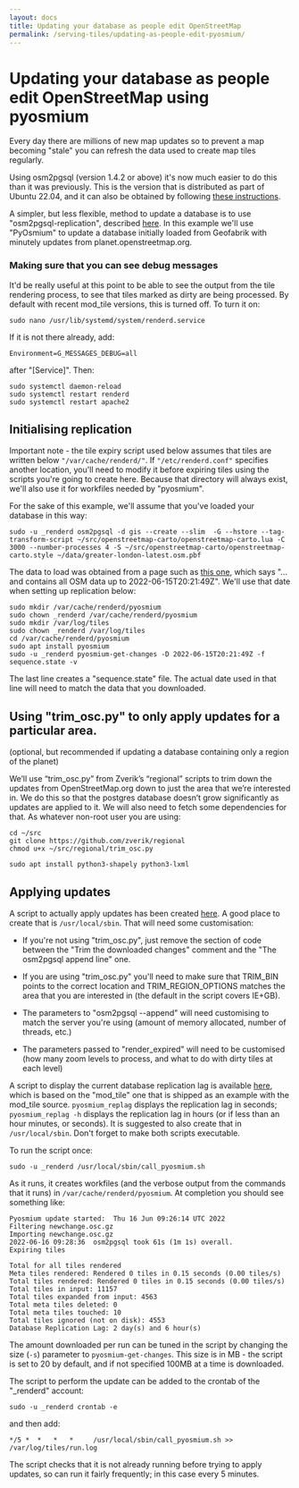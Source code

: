 ```yaml
---
layout: docs
title: Updating your database as people edit OpenStreetMap
permalink: /serving-tiles/updating-as-people-edit-pyosmium/
---
```


# Updating your database as people edit OpenStreetMap using pyosmium

Every day there are millions of new map updates so to prevent a map becoming "stale" you can refresh the data used to create map tiles regularly.

Using osm2pgsql (version 1.4.2 or above) it's now much easier to do this than it was previously.  This is the version that is distributed as part of Ubuntu 22.04, and it can also be obtained by following [these instructions](https://osm2pgsql.org/doc/install.html).  

A simpler, but less flexible, method to update a database is to use "osm2pgsql-replication", described [here](/serving-tiles/updating-as-people-edit-osm2pgsql-replication/).  In this example we'll use "PyOsmium" to update a database initially loaded from Geofabrik with minutely updates from planet.openstreetmap.org.

### Making sure that you can see debug messages

It'd be really useful at this point to be able to see the output from the tile rendering process, to see that tiles marked as dirty are being processed.  By default with recent mod_tile versions, this is turned off.  To turn it on:

    sudo nano /usr/lib/systemd/system/renderd.service

If it is not there already, add:

    Environment=G_MESSAGES_DEBUG=all

after "[Service]".  Then:

    sudo systemctl daemon-reload
    sudo systemctl restart renderd
    sudo systemctl restart apache2

## Initialising replication

Important note - the tile expiry script used below assumes that tiles are written below <code>"/var/cache/renderd/"</code>.  If <code>"/etc/renderd.conf"</code> specifies another location, you'll need to modify it before expiring tiles using the scripts you're going to create here.  Because that directory will always exist, we'll also use it for workfiles needed by "pyosmium".

For the sake of this example, we'll assume that you've loaded your database in this way:

    sudo -u _renderd osm2pgsql -d gis --create --slim  -G --hstore --tag-transform-script ~/src/openstreetmap-carto/openstreetmap-carto.lua -C 3000 --number-processes 4 -S ~/src/openstreetmap-carto/openstreetmap-carto.style ~/data/greater-london-latest.osm.pbf

The data to load was obtained from a page such as [this one](http://download.geofabrik.de/europe/great-britain/england/greater-london.html), which says "... and contains all OSM data up to 2022-06-15T20:21:49Z".  We'll use that date when setting up replication below:

    sudo mkdir /var/cache/renderd/pyosmium
    sudo chown _renderd /var/cache/renderd/pyosmium
    sudo mkdir /var/log/tiles
    sudo chown _renderd /var/log/tiles
    cd /var/cache/renderd/pyosmium
    sudo apt install pyosmium
    sudo -u _renderd pyosmium-get-changes -D 2022-06-15T20:21:49Z -f sequence.state -v

The last line creates a "sequence.state" file.  The actual date used in that line will need to match the data that you downloaded.

## Using "trim_osc.py" to only apply updates for a particular area.

(optional, but recommended if updating a database containing only a region of the planet)

We’ll use “trim_osc.py” from Zverik’s “regional” scripts to trim down the updates from OpenStreetMap.org down to just the area that we’re interested in. We do this so that the postgres database doesn’t grow significantly as updates are applied to it. We will also need to fetch some dependencies for that.  As whatever non-root user you are using:

    cd ~/src
    git clone https://github.com/zverik/regional
    chmod u+x ~/src/regional/trim_osc.py

    sudo apt install python3-shapely python3-lxml


## Applying updates

A script to actually apply updates has been created [here](https://raw.githubusercontent.com/SomeoneElseOSM/mod_tile/switch2osm/call_pyosmium.sh).  A good place to create that is <code>/usr/local/sbin</code>.  That will need some customisation:

* If you're not using "trim_osc.py", just remove the section of code between the "Trim the downloaded changes" comment and the "The osm2pgsql append line" one.

* If you are using "trim_osc.py" you'll need to make sure that TRIM_BIN points to the correct location and TRIM_REGION_OPTIONS matches the area that you are interested in (the default in the script covers IE+GB).

* The parameters to "osm2pgsql --append" will need customising to match the server you're using (amount of memory allocated, number of threads, etc.)

* The parameters passed to "render_expired" will need to be customised (how many zoom levels to process, and what to do with dirty tiles at each level)

A script to display the current database replication lag is available [here](https://raw.githubusercontent.com/SomeoneElseOSM/mod_tile/switch2osm/pyosmium_replag.sh), which is based on the "mod_tile" one that is shipped as an example with the mod_tile source.  <code>pyosmium_replag</code> displays the replication lag in seconds; <code>pyosmium_replag -h</code> displays the replication lag in hours (or if less than an hour minutes, or seconds).  It is suggested to also create that in <code>/usr/local/sbin</code>.  Don't forget to make both scripts executable.

To run the script once:

    sudo -u _renderd /usr/local/sbin/call_pyosmium.sh

As it runs, it creates workfiles (and the verbose output from the commands that it runs) in <code>/var/cache/renderd/pyosmium</code>.  At completion you should see something like:

    Pyosmium update started:  Thu 16 Jun 09:26:14 UTC 2022
    Filtering newchange.osc.gz
    Importing newchange.osc.gz
    2022-06-16 09:28:36  osm2pgsql took 61s (1m 1s) overall.
    Expiring tiles
    
    Total for all tiles rendered
    Meta tiles rendered: Rendered 0 tiles in 0.15 seconds (0.00 tiles/s)
    Total tiles rendered: Rendered 0 tiles in 0.15 seconds (0.00 tiles/s)
    Total tiles in input: 11157
    Total tiles expanded from input: 4563
    Total meta tiles deleted: 0
    Total meta tiles touched: 10
    Total tiles ignored (not on disk): 4553
    Database Replication Lag: 2 day(s) and 6 hour(s)

The amount downloaded per run can be tuned in the script by changing the size (<code>-s</code>) parameter to <code>pyosmium-get-changes</code>.  This size is in MB - the script is set to 20 by default, and if not specified 100MB at a time is downloaded.

The script to perform the update can be added to the crontab of the "_renderd" account:

    sudo -u _renderd crontab -e

and then add:

    */5 *  *   *   *     /usr/local/sbin/call_pyosmium.sh >> /var/log/tiles/run.log

The script checks that it is not already running before trying to apply updates, so can run it fairly frequently; in this case every 5 minutes.
